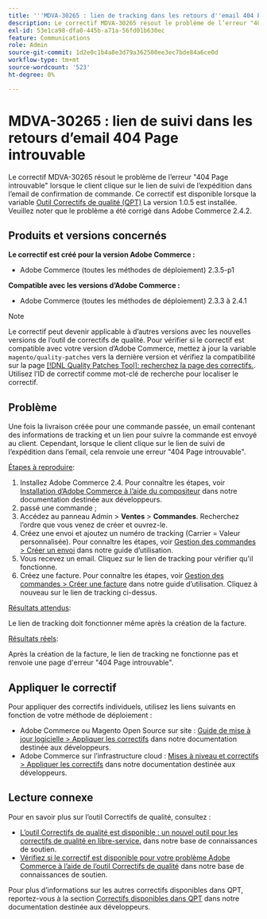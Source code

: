 ```yaml
---
title: '''MDVA-30265 : lien de tracking dans les retours d''email 404 Page introuvable'''
description: Le correctif MDVA-30265 résout le problème de l’erreur "404 Page introuvable" lorsque le client clique sur le lien de suivi de l’expédition dans l’email de confirmation de commande. Ce correctif est disponible lorsque l’[outil de correctifs de qualité (QPT)](/help/announcements/adobe-commerce-announcements/magento-quality-patches-released-new-tool-to-self-serve-quality-patches.md) 1.0.5 est installé. Veuillez noter que le problème a été corrigé dans Adobe Commerce 2.4.2.
exl-id: 53e1ca98-dfa0-445b-a71a-56fd01b630ec
feature: Communications
role: Admin
source-git-commit: 1d2e0c1b4a8e3d79a362500ee3ec7bde84a6ce0d
workflow-type: tm+mt
source-wordcount: '523'
ht-degree: 0%

---
```


# MDVA-30265 : lien de suivi dans les retours d’email 404 Page introuvable

Le correctif MDVA-30265 résout le problème de l’erreur &quot;404 Page introuvable&quot; lorsque le client clique sur le lien de suivi de l’expédition dans l’email de confirmation de commande. Ce correctif est disponible lorsque la variable [Outil Correctifs de qualité (QPT)](/help/announcements/adobe-commerce-announcements/magento-quality-patches-released-new-tool-to-self-serve-quality-patches.md) La version 1.0.5 est installée. Veuillez noter que le problème a été corrigé dans Adobe Commerce 2.4.2.

## Produits et versions concernés

**Le correctif est créé pour la version Adobe Commerce :**

* Adobe Commerce (toutes les méthodes de déploiement) 2.3.5-p1

**Compatible avec les versions d’Adobe Commerce :**

* Adobe Commerce (toutes les méthodes de déploiement) 2.3.3 à 2.4.1

>[!NOTE]
>
>Le correctif peut devenir applicable à d’autres versions avec les nouvelles versions de l’outil de correctifs de qualité. Pour vérifier si le correctif est compatible avec votre version d’Adobe Commerce, mettez à jour la variable `magento/quality-patches` vers la dernière version et vérifiez la compatibilité sur la page [[!DNL Quality Patches Tool]: recherchez la page des correctifs.](https://devdocs.magento.com/quality-patches/tool.html#patch-grid). Utilisez l’ID de correctif comme mot-clé de recherche pour localiser le correctif.

## Problème

Une fois la livraison créée pour une commande passée, un email contenant des informations de tracking et un lien pour suivre la commande est envoyé au client. Cependant, lorsque le client clique sur le lien de suivi de l’expédition dans l’email, cela renvoie une erreur &quot;404 Page introuvable&quot;.

<u>Étapes à reproduire</u>:

1. Installez Adobe Commerce 2.4. Pour connaître les étapes, voir [Installation d’Adobe Commerce à l’aide du compositeur](https://devdocs.magento.com/guides/v2.4/install-gde/composer.html) dans notre documentation destinée aux développeurs.
1. passé une commande ;
1. Accédez au panneau Admin > **Ventes** > **Commandes**. Recherchez l’ordre que vous venez de créer et ouvrez-le.
1. Créez une envoi et ajoutez un numéro de tracking (Carrier = Valeur personnalisée). Pour connaître les étapes, voir [Gestion des commandes > Créer un envoi](https://docs.magento.com/user-guide/sales/shipments-create.html) dans notre guide d’utilisation.
1. Vous recevez un email. Cliquez sur le lien de tracking pour vérifier qu&#39;il fonctionne.
1. Créez une facture. Pour connaître les étapes, voir [Gestion des commandes > Créer une facture](https://docs.magento.com/user-guide/sales/invoice-create.html) dans notre guide d’utilisation. Cliquez à nouveau sur le lien de tracking ci-dessus.

<u>Résultats attendus</u>:

Le lien de tracking doit fonctionner même après la création de la facture.

<u>Résultats réels</u>:

Après la création de la facture, le lien de tracking ne fonctionne pas et renvoie une page d&#39;erreur &quot;404 Page introuvable&quot;.

## Appliquer le correctif

Pour appliquer des correctifs individuels, utilisez les liens suivants en fonction de votre méthode de déploiement :

* Adobe Commerce ou Magento Open Source sur site : [Guide de mise à jour logicielle > Appliquer les correctifs](https://devdocs.magento.com/guides/v2.4/comp-mgr/patching/mqp.html) dans notre documentation destinée aux développeurs.
* Adobe Commerce sur l’infrastructure cloud : [Mises à niveau et correctifs > Appliquer les correctifs](https://devdocs.magento.com/cloud/project/project-patch.html) dans notre documentation destinée aux développeurs.

## Lecture connexe

Pour en savoir plus sur l’outil Correctifs de qualité, consultez :

* [L’outil Correctifs de qualité est disponible : un nouvel outil pour les correctifs de qualité en libre-service.](/help/announcements/adobe-commerce-announcements/magento-quality-patches-released-new-tool-to-self-serve-quality-patches.md) dans notre base de connaissances de soutien.
* [Vérifiez si le correctif est disponible pour votre problème Adobe Commerce à l’aide de l’outil Correctifs de qualité](/help/support-tools/patches-available-in-qpt-tool/check-patch-for-magento-issue-with-magento-quality-patches.md) dans notre base de connaissances de soutien.

Pour plus d’informations sur les autres correctifs disponibles dans QPT, reportez-vous à la section [Correctifs disponibles dans QPT](https://devdocs.magento.com/quality-patches/tool.html#patch-grid) dans notre documentation destinée aux développeurs.
